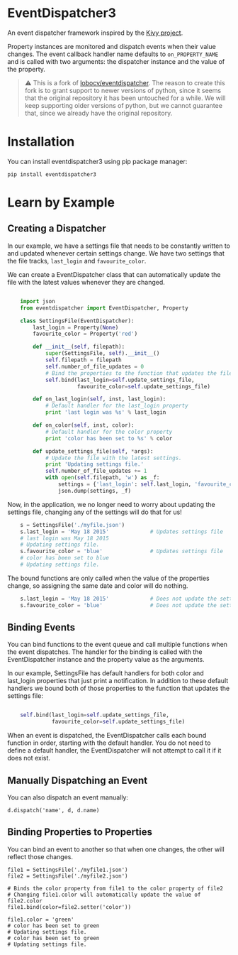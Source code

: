 EventDispatcher3
================

An event dispatcher framework inspired by the [Kivy project](http://kivy.org/#home).

Property instances are monitored and dispatch events when their value changes. The event callback handler name defaults to `on_PROPERTY_NAME` and is
called with two arguments: the dispatcher instance and the value of the property.

> :warning:
> This is a fork of [lobocv/eventdispatcher](https://github.com/lobocv/eventdispatcher).
> The reason to create this fork is to grant support to newer versions of python,
> since it seems that the original repository it has been untouched for a
> while. We will keep supporting older versions of python, but we cannot
> guarantee that, since we already have the original repository.

Installation
============

You can install eventdispatcher3 using pip package manager:

    pip install eventdispatcher3

Learn by Example
=================

Creating a Dispatcher
---------------------

In our example, we have a settings file that needs to be constantly written to and updated whenever certain settings
change. We have two settings that the file tracks, `last_login` and `favourite_color`.

We can create a EventDispatcher class that can automatically update the file with the latest values whenever they are changed.

```python

    import json
    from eventdispatcher import EventDispatcher, Property

    class SettingsFile(EventDispatcher):
        last_login = Property(None)
        favourite_color = Property('red')

        def __init__(self, filepath):
            super(SettingsFile, self).__init__()
            self.filepath = filepath
            self.number_of_file_updates = 0
            # Bind the properties to the function that updates the file
            self.bind(last_login=self.update_settings_file,
                      favourite_color=self.update_settings_file)

        def on_last_login(self, inst, last_login):
            # Default handler for the last_login property
            print 'last login was %s' % last_login

        def on_color(self, inst, color):
            # Default handler for the color property
            print 'color has been set to %s' % color

        def update_settings_file(self, *args):
            # Update the file with the latest settings.
            print 'Updating settings file.'
            self.number_of_file_updates += 1
            with open(self.filepath, 'w') as _f:
                settings = {'last_login': self.last_login, 'favourite_color': self.favourite_color}
                json.dump(settings, _f)

```

Now, in the application, we no longer need to worry about updating the settings file, changing any of the settings will
do that for us!

```python
    s = SettingsFile('./myfile.json')
    s.last_login = 'May 18 2015'             # Updates settings file
    # last login was May 18 2015
    # Updating settings file.
    s.favourite_color = 'blue'               # Updates settings file
    # color has been set to blue
    # Updating settings file.

```

The bound functions are only called when the value of the properties change, so assigning the same date and color will do nothing.

```python
    s.last_login = 'May 18 2015'             # Does not update the settings file
    s.favourite_color = 'blue'               # Does not update the settings file
```

Binding Events
--------------

You can bind functions to the event queue and call multiple functions when the event dispatches. The handler for the
binding is called with the EventDispatcher instance and the property value as the arguments.

In our example, SettingsFile has default handlers for both color and last_login properties that just print a notification.
In addition to these default handlers we bound both of those properties to the function that updates the settings file:

```python

    self.bind(last_login=self.update_settings_file,
              favourite_color=self.update_settings_file)

```

When an event is dispatched, the EventDispatcher calls each bound function in order, starting with the default handler.
You do not need to define a default handler, the EventDispatcher will not attempt to call it if it does not exist.

Manually Dispatching an Event
-----------------------------

You can also dispatch an event manually:

    d.dispatch('name', d, d.name)

Binding Properties to Properties
--------------------------------

You can bind an event to another so that when one changes, the other will reflect those changes.

    file1 = SettingsFile('./myfile1.json')
    file2 = SettingsFile('./myfile2.json')

    # Binds the color property from file1 to the color property of file2
    # Changing file1.color will automatically update the value of file2.color
    file1.bind(color=file2.setter('color'))

    file1.color = 'green'
    # color has been set to green
    # Updating settings file.
    # color has been set to green
    # Updating settings file.
